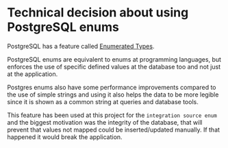 # Technical decision about using PostgreSQL enums

PostgreSQL has a feature called [Enumerated Types](https://www.postgresql.org/docs/current/datatype-enum.html).

PostgreSQL enums are equivalent to enums at programming languages, but enforces the use of specific defined values at the database too and not just at the application.

Postgres enums also have some performance improvements compared to the use of simple strings and using it also helps the data to be more legible since it is shown as a common string at queries and database tools.

This feature has been used at this project for the `integration source enum` and the biggest motivation was the integrity of the database, that will prevent that values not mapped could be inserted/updated manually. If that happened it would break the application.
